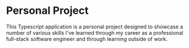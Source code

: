 # Personal Project

This Typescript application is a personal project designed to showcase a number
of various skills I've learned through my career as a professional full-stack
software engineer and through learning outside of work.
